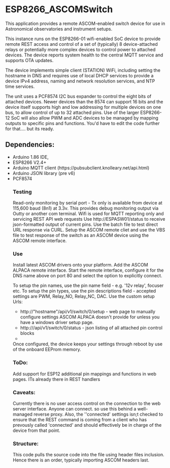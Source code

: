 <h1>ESP8266_ASCOMSwitch</h1>
This application provides a remote ASCOM-enabled switch device for use in Astronomical observatories and instrument setups. 

This instance runs on the ESP8266-01 wifi-enabled SoC device to provide remote REST access and control of a set of (typically) 8 device-attached relays or potentially more complex devices to control power to attached devices. 
The device reports system health to the central MQTT service and supports OTA updates.

The device implements simple client (STATION) WiFi, including setting the hostname in DNS and requires use of local DHCP services to provide a device IPv4 address, naming and network resolution services, and NTP time services. 

The unit uses a PCF8574 I2C bus expander to control the eight bits of attached devices. Newer devices than the 8574 can support 16 bits and the device itself supports high and low addressing for multiple devices on one bus, to allow control of up to 32 attached pins. 
Use of the larger ESP8266-12 SoC will also allow PWM and ADC devices to be managed by mapping outputs to specific pins and functions.
You'd have to edit the code further for that.... but its ready.

<h2>Dependencies:</h2>
<ul><li>Arduino 1.86 IDE, </li>
<li>ESP8266 V2.4+ </li>
<li>Arduino MQTT client (https://pubsubclient.knolleary.net/api.html)</li>
<li>Arduino JSON library (pre v6) </li>
<li>PCF8574</li>

<h3>Testing</h3>
Read-only monitoring by serial port - Tx only is available from device at 115,600 baud (8n1) at 3.3v. This provides debug monitoring output via Outty or another com terminal.
Wifi is used for MQTT reporting only and servicing REST API web requests
Use http://ESPASW01/status to receive json-formatted output of current pins. 
Use the batch file to test direct URL response via CURL.
Setup the ASCOM remote cliet and use the VBS file to test response of the switch as an ASCOM device using the ASCOM remote interface. 

<h3>Use</h3>
Install latest ASCOM drivers onto your platform. Add the ASCOM ALPACA remote interface.
Start the remote interface, configure it for the DNS name above on port 80 and select the option to explicitly connect. 

To setup the pin names, use the pin name field - e.g. '12v relay', focuser etc.
To setup the pin types, use the pin descriptions field - accepted settings are PWM, Relay_NO, Relay_NC, DAC. 
Use the custom setup Urls: 
<ul>
 <li>http://"hostname"/api/v1/switch/0/setup - web page to manually configure settings ASCOM ALPACA doesn't provide for unless you have a windows driver setup page. </li>
 <li>http://<hostname>/api/v1/switch/0/status - json listing of all attached pin control blocks</li>
 <li></li>
 </ul>
Once configured, the device keeps your settings through reboot by use of the onboard EEProm memory.

<h3>ToDo:</h3>
Add support for ESP12 additional pin mappings and functions in web pages. ITs already there in REST handlers

<h3>Caveats:</h3> 
Currently there is no user access control on the connection to the web server interface. Anyone can connect. so use this behind a well-managed reverse proxy.
Also, the ''connected' settings isn;t checked to ensure that the REST command is coming from a client who has prevously called 'connected' and should effectively be in charge of the device from that point.

<h3>Structure:</h3>
This code pulls the source code into the file using header files inclusion. Hence there is an order, typically importing ASCOM headers last. 

